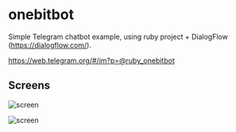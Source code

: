 # onebitbot
Simple Telegram chatbot example, using ruby project + DialogFlow (https://dialogflow.com/).

https://web.telegram.org/#/im?p=@ruby_onebitbot

## Screens
![screen](../master/Screen1.png)


![screen](../master/Screen2.png)
